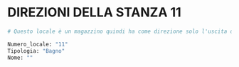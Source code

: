 # DIREZIONI DELLA STANZA 11

```python
# Questo locale è un magazzino quindi ha come direzione solo l'uscita di emergenza!
```

```python
Numero_locale: "11"
Tipologia: "Bagno"
Nome: ""
```
